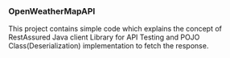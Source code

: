 ### OpenWeatherMapAPI
This project contains simple code which explains the concept of RestAssured Java client Library for API Testing and POJO Class(Deserialization) implementation to fetch the response.
